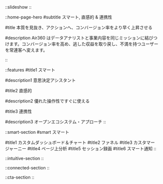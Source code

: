 ::slideshow
::

::home-page-hero
#subtitle
スマート, 直感的 & 連携性

#title
本質を見抜き、アクションへ、コンバージョン率をより早く上昇させる

#description
Air360 はデータアナリストと事業内容を同じミッションに結びつけます。コンバージョン率を高め、逃した収益を取り戻し、不満を持つユーザーを常連客へ変えます。

::

::features
#title1
スマート

#description1
意思決定アシスタント

#title2
直感的

#description2
優れた操作性ですぐに使える

#title3
連携性

#description3
オープンエコシステム・アプローチ
::

::smart-section
#smart
スマート

#title1
カスタムダッシュボード＆チャート
#title2
ファネル
#title3
カスタマージャーニー
#title4
ページ上分析
#title5
セッション録画
#title6
スマート通知
::

::intuitive-section
::

::connected-section
::

::cta-section
::
